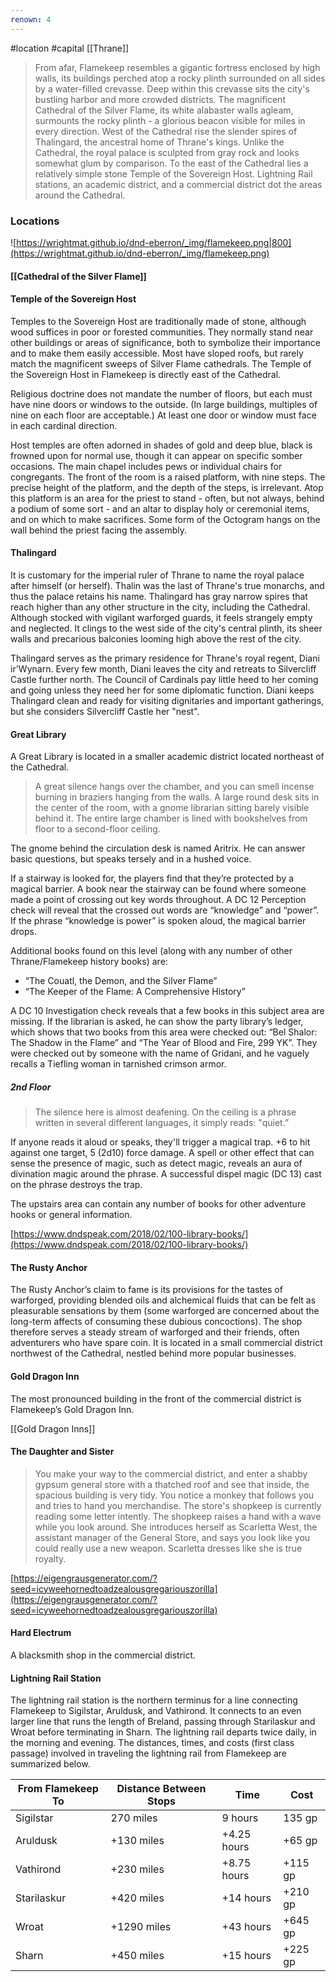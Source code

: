 ```yaml
---
renown: 4
---
```

 #location #capital [[Thrane]]

> From afar, Flamekeep resembles a gigantic fortress enclosed by high walls, its buildings perched atop a rocky plinth surrounded on all sides by a water-filled crevasse. Deep within this crevasse sits the city's bustling harbor and more crowded districts. The magnificent Cathedral of the Silver Flame, its white alabaster walls agleam, surmounts the rocky plinth - a glorious beacon visible for miles in every direction. West of the Cathedral rise the slender spires of Thalingard, the ancestral home of Thrane's kings. Unlike the Cathedral, the royal palace is sculpted from gray rock and looks somewhat glum by comparison. To the east of the Cathedral lies a relatively simple stone Temple of the Sovereign Host. Lightning Rail stations, an academic district, and a commercial district dot the areas around the Cathedral.

### Locations

![https://wrightmat.github.io/dnd-eberron/_img/flamekeep.png|800](https://wrightmat.github.io/dnd-eberron/_img/flamekeep.png)

#### [[Cathedral of the Silver Flame]]

#### Temple of the Sovereign Host

Temples to the Sovereign Host are traditionally made of stone, although wood suffices in poor or forested communities. They normally stand near other buildings or areas of significance, both to symbolize their importance and to make them easily accessible. Most have sloped roofs, but rarely match the magnificent sweeps of Silver Flame cathedrals. The Temple of the Sovereign Host in Flamekeep is directly east of the Cathedral.

Religious doctrine does not mandate the number of floors, but each must have nine doors or windows to the outside. (In large buildings, multiples of nine on each floor are acceptable.) At least one door or window must face in each cardinal direction.

Host temples are often adorned in shades of gold and deep blue, black is frowned upon for normal use, though it can appear on specific somber occasions. The main chapel includes pews or individual chairs for congregants. The front of the room is a raised platform, with nine steps. The precise height of the platform, and the depth of the steps, is irrelevant. Atop this platform is an area for the priest to stand - often, but not always, behind a podium of some sort - and an altar to display holy or ceremonial items, and on which to make sacrifices. Some form of the Octogram hangs on the wall behind the priest facing the assembly.

#### Thalingard

It is customary for the imperial ruler of Thrane to name the royal palace after himself (or herself). Thalin was the last of Thrane's true monarchs, and thus the palace retains his name. Thalingard has gray narrow spires that reach higher than any other structure in the city, including the Cathedral. Although stocked with vigilant warforged guards, it feels strangely empty and neglected. It clings to the west side of the city's central plinth, its sheer walls and precarious balconies looming high above the rest of the city.

Thalingard serves as the primary residence for Thrane's royal regent, Diani ir'Wynarn. Every few month, Diani leaves the city and retreats to Silvercliff Castle further north. The Council of Cardinals pay little heed to her coming and going unless they need her for some diplomatic function. Diani keeps Thalingard clean and ready for visiting dignitaries and important gatherings, but she considers Silvercliff Castle her "nest".

#### Great Library

A Great Library is located in a smaller academic district located northeast of the Cathedral.

> A great silence hangs over the chamber, and you can smell incense burning in braziers hanging from the walls. A large round desk sits in the center of the room, with a gnome librarian sitting barely visible behind it. The entire large chamber is lined with bookshelves from floor to a second-floor ceiling.

The gnome behind the circulation desk is named Aritrix. He can answer basic questions, but speaks tersely and in a hushed voice.

If a stairway is looked for, the players find that they’re protected by a magical barrier. A book near the stairway can be found where someone made a point of crossing out key words throughout. A DC 12 Perception check will reveal that the crossed out words are “knowledge” and “power”. If the phrase “knowledge is power” is spoken aloud, the magical barrier drops.

Additional books found on this level (along with any number of other Thrane/Flamekeep history books) are:

- “The Couatl, the Demon, and the Silver Flame”
- “The Keeper of the Flame: A Comprehensive History”

A DC 10 Investigation check reveals that a few books in this subject area are missing. If the librarian is asked, he can show the party library’s ledger, which shows that two books from this area were checked out: “Bel Shalor: The Shadow in the Flame” and “The Year of Blood and Fire, 299 YK”. They were checked out by someone with the name of Gridani, and he vaguely recalls a Tiefling woman in tarnished crimson armor.

##### 2nd Floor

> The silence here is almost deafening. On the ceiling is a phrase written in several different languages, it simply reads: "quiet.”

If anyone reads it aloud or speaks, they'll trigger a magical trap. +6 to hit against one target, 5 (2d10) force damage. A spell or other effect that can sense the presence of magic, such as detect magic, reveals an aura of divination magic around the phrase. A successful dispel magic (DC 13) cast on the phrase destroys the trap.

The upstairs area can contain any number of books for other adventure hooks or general information.

[https://www.dndspeak.com/2018/02/100-library-books/](https://www.dndspeak.com/2018/02/100-library-books/)

#### The Rusty Anchor

The Rusty Anchor’s claim to fame is its provisions for the tastes of warforged, providing blended oils and alchemical fluids that can be felt as pleasurable sensations by them (some warforged are concerned about the long-term affects of consuming these dubious concoctions). The shop therefore serves a steady stream of warforged and their friends, often adventurers who have spare coin. It is located in a small commercial district northwest of the Cathedral, nestled behind more popular businesses.

#### Gold Dragon Inn

The most pronounced building in the front of the commercial district is Flamekeep’s Gold Dragon Inn.

[[Gold Dragon Inns]]

#### The Daughter and Sister

> You make your way to the commercial district, and enter a shabby gypsum general store with a thatched roof and see that inside, the spacious building is very tidy. You notice a monkey that follows you and tries to hand you merchandise. The store's shopkeep is currently reading some letter intently.
> The shopkeep raises a hand with a wave while you look around. She introduces herself as Scarletta West, the assistant manager of the General Store, and says you look like you could really use a new weapon. Scarletta dresses like she is true royalty.

[https://eigengrausgenerator.com/?seed=icyweehornedtoadzealousgregariouszorilla](https://eigengrausgenerator.com/?seed=icyweehornedtoadzealousgregariouszorilla)

#### Hard Electrum

A blacksmith shop in the commercial district.

#### Lightning Rail Station

The lightning rail station is the northern terminus for a line connecting Flamekeep to Sigilstar, Aruldusk, and Vathirond. It connects to an even larger line that runs the length of Breland, passing through Starilaskur and Wroat before terminating in Sharn. The lightning rail departs twice daily, in the morning and evening.
The distances, times, and costs (first class passage) involved in traveling the lightning rail from Flamekeep are summarized below.

| From Flamekeep To | Distance Between Stops | Time | Cost |
| --- | --- | --- | --- |
| Sigilstar | 270 miles | 9 hours | 135 gp |
| Aruldusk | +130 miles | +4.25 hours | +65 gp |
| Vathirond | +230 miles | +8.75 hours | +115 gp |
| Starilaskur | +420 miles | +14 hours | +210 gp |
| Wroat | +1290 miles | +43 hours | +645 gp |
| Sharn | +450 miles | +15 hours | +225 gp |
